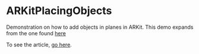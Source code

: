 # ARKitPlacingObjects

Demonstration on how to add objects in planes in ARKit. This demo expands from the one found [here](https://digitalleaves.com/blog/2017/10/augmented-reality-with-arkit-detecting-planes/)

To see the article, [go here](https://digitalleaves.com/blog/2017/11/placing-objects-in-arkit/).

